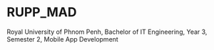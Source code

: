 # RUPP_MAD
Royal University of Phnom Penh, Bachelor of IT Engineering, Year 3, Semester 2, Mobile App Development

